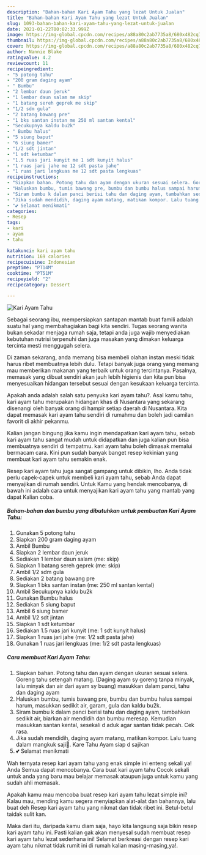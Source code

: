 ```yaml
---
description: "Bahan-bahan Kari Ayam Tahu yang lezat Untuk Jualan"
title: "Bahan-bahan Kari Ayam Tahu yang lezat Untuk Jualan"
slug: 1093-bahan-bahan-kari-ayam-tahu-yang-lezat-untuk-jualan
date: 2021-01-22T00:02:33.999Z
image: https://img-global.cpcdn.com/recipes/a88a80c2ab7735a8/680x482cq70/kari-ayam-tahu-foto-resep-utama.jpg
thumbnail: https://img-global.cpcdn.com/recipes/a88a80c2ab7735a8/680x482cq70/kari-ayam-tahu-foto-resep-utama.jpg
cover: https://img-global.cpcdn.com/recipes/a88a80c2ab7735a8/680x482cq70/kari-ayam-tahu-foto-resep-utama.jpg
author: Nannie Blake
ratingvalue: 4.2
reviewcount: 11
recipeingredient:
- "5 potong tahu"
- "200 gram daging ayam"
- " Bumbu"
- "2 lembar daun jeruk"
- "1 lembar daun salam me skip"
- "1 batang sereh geprek me skip"
- "1/2 sdm gula"
- "2 batang bawang pre"
- "1 bks santan instan me 250 ml santan kental"
- "Secukupnya kaldu bu2k"
- " Bumbu halus"
- "5 siung baput"
- "6 siung bamer"
- "1/2 sdt jintan"
- "1 sdt ketumbar"
- "1.5 ruas jari kunyit me 1 sdt kunyit halus"
- "1 ruas jari jahe me 12 sdt pasta jahe"
- "1 ruas jari lengkuas me 12 sdt pasta lengkuas"
recipeinstructions:
- "Siapkan bahan. Potong tahu dan ayam dengan ukuran sesuai selera. Goreng tahu setengah matang. (Daging ayam sy goreng tanpa minyak, lalu minyak dan air dari ayam sy buang) masukkan dalam panci, tahu dan daging ayam"
- "Haluskan bumbu, tumis bawang pre, bumbu dan bumbu halus sampai harum, masukkan sedikit air, garam, gula dan kaldu bu2k."
- "Siram bumbu k dalam panci berisi tahu dan daging ayam, tambahkan sedikit air, biarkan air mendidih dan bumbu meresap. Kemudian masukkan santan kental, sesekali d aduk agar santan tidak pecah. Cek rasa."
- "Jika sudah mendidih, daging ayam matang, matikan kompor. Lalu tuang dalam mangkuk saji🥰. Kare Tahu Ayam siap d sajikan"
- "💕 Selamat menikmati"
categories:
- Resep
tags:
- kari
- ayam
- tahu

katakunci: kari ayam tahu 
nutrition: 169 calories
recipecuisine: Indonesian
preptime: "PT14M"
cooktime: "PT51M"
recipeyield: "2"
recipecategory: Dessert

---
```



![Kari Ayam Tahu](https://img-global.cpcdn.com/recipes/a88a80c2ab7735a8/680x482cq70/kari-ayam-tahu-foto-resep-utama.jpg)

Sebagai seorang ibu, mempersiapkan santapan mantab buat famili adalah suatu hal yang membahagiakan bagi kita sendiri. Tugas seorang  wanita bukan sekadar menjaga rumah saja, tetapi anda juga wajib menyediakan kebutuhan nutrisi terpenuhi dan juga masakan yang dimakan keluarga tercinta mesti menggugah selera.

Di zaman  sekarang, anda memang bisa membeli olahan instan meski tidak harus ribet membuatnya lebih dulu. Tetapi banyak juga orang yang memang mau memberikan makanan yang terbaik untuk orang tercintanya. Pasalnya, memasak yang dibuat sendiri akan jauh lebih higienis dan kita pun bisa menyesuaikan hidangan tersebut sesuai dengan kesukaan keluarga tercinta. 



Apakah anda adalah salah satu penyuka kari ayam tahu?. Asal kamu tahu, kari ayam tahu merupakan hidangan khas di Nusantara yang sekarang disenangi oleh banyak orang di hampir setiap daerah di Nusantara. Kita dapat memasak kari ayam tahu sendiri di rumahmu dan boleh jadi camilan favorit di akhir pekanmu.

Kalian jangan bingung jika kamu ingin mendapatkan kari ayam tahu, sebab kari ayam tahu sangat mudah untuk didapatkan dan juga kalian pun bisa membuatnya sendiri di tempatmu. kari ayam tahu boleh dimasak memalui bermacam cara. Kini pun sudah banyak banget resep kekinian yang membuat kari ayam tahu semakin enak.

Resep kari ayam tahu juga sangat gampang untuk dibikin, lho. Anda tidak perlu capek-capek untuk membeli kari ayam tahu, sebab Anda dapat menyajikan di rumah sendiri. Untuk Kamu yang hendak mencobanya, di bawah ini adalah cara untuk menyajikan kari ayam tahu yang mantab yang dapat Kalian coba.

<!--inarticleads1-->

##### Bahan-bahan dan bumbu yang dibutuhkan untuk pembuatan Kari Ayam Tahu:

1. Gunakan 5 potong tahu
1. Siapkan 200 gram daging ayam
1. Ambil  Bumbu
1. Siapkan 2 lembar daun jeruk
1. Sediakan 1 lembar daun salam (me: skip)
1. Siapkan 1 batang sereh geprek (me: skip)
1. Ambil 1/2 sdm gula
1. Sediakan 2 batang bawang pre
1. Siapkan 1 bks santan instan (me: 250 ml santan kental)
1. Ambil Secukupnya kaldu bu2k
1. Gunakan  Bumbu halus
1. Sediakan 5 siung baput
1. Ambil 6 siung bamer
1. Ambil 1/2 sdt jintan
1. Siapkan 1 sdt ketumbar
1. Sediakan 1.5 ruas jari kunyit (me: 1 sdt kunyit halus)
1. Siapkan 1 ruas jari jahe (me: 1/2 sdt pasta jahe)
1. Gunakan 1 ruas jari lengkuas (me: 1/2 sdt pasta lengkuas)




<!--inarticleads2-->

##### Cara membuat Kari Ayam Tahu:

1. Siapkan bahan. Potong tahu dan ayam dengan ukuran sesuai selera. Goreng tahu setengah matang. (Daging ayam sy goreng tanpa minyak, lalu minyak dan air dari ayam sy buang) masukkan dalam panci, tahu dan daging ayam
1. Haluskan bumbu, tumis bawang pre, bumbu dan bumbu halus sampai harum, masukkan sedikit air, garam, gula dan kaldu bu2k.
1. Siram bumbu k dalam panci berisi tahu dan daging ayam, tambahkan sedikit air, biarkan air mendidih dan bumbu meresap. Kemudian masukkan santan kental, sesekali d aduk agar santan tidak pecah. Cek rasa.
1. Jika sudah mendidih, daging ayam matang, matikan kompor. Lalu tuang dalam mangkuk saji🥰. Kare Tahu Ayam siap d sajikan
1. 💕 Selamat menikmati




Wah ternyata resep kari ayam tahu yang enak simple ini enteng sekali ya! Anda Semua dapat mencobanya. Cara buat kari ayam tahu Cocok sekali untuk anda yang baru mau belajar memasak ataupun juga untuk kamu yang sudah ahli memasak.

Apakah kamu mau mencoba buat resep kari ayam tahu lezat simple ini? Kalau mau, mending kamu segera menyiapkan alat-alat dan bahannya, lalu buat deh Resep kari ayam tahu yang nikmat dan tidak ribet ini. Betul-betul taidak sulit kan. 

Maka dari itu, daripada kamu diam saja, hayo kita langsung saja bikin resep kari ayam tahu ini. Pasti kalian gak akan menyesal sudah membuat resep kari ayam tahu lezat sederhana ini! Selamat berkreasi dengan resep kari ayam tahu nikmat tidak rumit ini di rumah kalian masing-masing,ya!.

